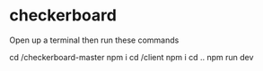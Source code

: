 # checkerboard


Open up a terminal 
then run these commands

cd /checkerboard-master
npm i
cd /client
npm i
cd ..
npm run dev

